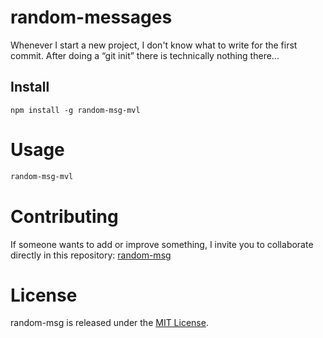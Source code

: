 # random-messages

Whenever I start a new project, I don't know what to write for the first commit. After doing a “git init” there is technically nothing there...

## Install

```npm
npm install -g random-msg-mvl
```

# Usage

```bash
random-msg-mvl
```

# Contributing
If someone wants to add or improve something, I invite you to collaborate directly in this repository: [random-msg](https://github.com/platzi/npm-random-msg-mvl)

# License
random-msg is released under the [MIT License](https://opensource.org/licenses/MIT).